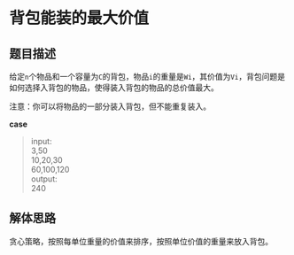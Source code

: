 # 背包能装的最大价值

## 题目描述

给定`n`个物品和一个容量为`C`的背包，物品`i`的重量是`Wi`，其价值为`Vi`，背包问题是如何选择入背包的物品，使得装入背包的物品的总价值最大。

注意：你可以将物品的一部分装入背包，但不能重复装入。

__case__

> input: <br/>
> 3,50 <br/>
> 10,20,30 <br/>
> 60,100,120 <br/>
> output: <br/>
> 240

## 解体思路

贪心策略，按照每单位重量的价值来排序，按照单位价值的重量来放入背包。





